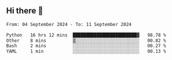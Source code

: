 ## Hi there 👋

<!--
**Bojupi/Bojupi** is a ✨ _special_ ✨ repository because its `README.md` (this file) appears on your GitHub profile.

Here are some ideas to get you started:

- 🔭 I’m currently working on ...
- 🌱 I’m currently learning ...
- 👯 I’m looking to collaborate on ...
- 🤔 I’m looking for help with ...
- 💬 Ask me about ...
- 📫 How to reach me: ...
- 😄 Pronouns: ...
- ⚡ Fun fact: ...
-->

<!--START_SECTION:waka-->

```txt
From: 04 September 2024 - To: 11 September 2024

Python   16 hrs 12 mins  ████████████████████████▓   98.78 %
Other    8 mins          ▒░░░░░░░░░░░░░░░░░░░░░░░░   00.82 %
Bash     2 mins          ░░░░░░░░░░░░░░░░░░░░░░░░░   00.27 %
YAML     1 min           ░░░░░░░░░░░░░░░░░░░░░░░░░   00.13 %
```

<!--END_SECTION:waka-->
